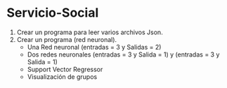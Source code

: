 # Servicio-Social

1. Crear un programa para leer varios archivos Json.
2. Crear un programa (red neuronal).
    - Una Red neuronal (entradas = 3 y Salidas = 2)
    - Dos redes neuronales (entradas = 3 y Salida = 1) y (entradas = 3 y Salida = 1)
    - Support Vector Regressor
    - Visualización de grupos
